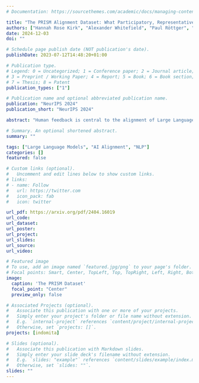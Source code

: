 ```yaml
---
# Documentation: https://sourcethemes.com/academic/docs/managing-content/

title: "The PRISM Alignment Dataset: What Participatory, Representative and Individualised Human Feedback Reveals About the Subjective and Multicultural Alignment of Large Language Models"
authors: ["Hannah Rose Kirk", "Alexander Whitefield", "Paul Röttger", "Andrew M. Bean", "Katerina Margatina", "Rafael Mosquera", "Juan Manuel Ciro", "Max Bartolo", "Adina Williams", "He He", "Bertie Vidgen", "Scott A. Hale"]
date: 2024-12-03
doi: ""

# Schedule page publish date (NOT publication's date).
publishDate: 2023-07-12T14:48:20+01:00

# Publication type.
# Legend: 0 = Uncategorized; 1 = Conference paper; 2 = Journal article;
# 3 = Preprint / Working Paper; 4 = Report; 5 = Book; 6 = Book section;
# 7 = Thesis; 8 = Patent
publication_types: ["1"]

# Publication name and optional abbreviated publication name.
publication: "NeurIPS 2024"
publication_short: "NeurIPS 2024"

abstract: "Human feedback is central to the alignment of Large Language Models (LLMs). However, open questions remain about methods (how), domains (where), people (who) and objectives (to what end) of feedback processes. To navigate these questions, we introduce PRISM, a dataset that maps the sociodemographics and stated preferences of 1,500 diverse participants from 75 countries, to their contextual preferences and fine-grained feedback in 8,011 live conversations with 21 LLMs. With PRISM, we contribute (i) wider geographic and demographic participation in feedback; (ii) census-representative samples for two countries (UK, US); and (iii) individualised ratings that link to detailed participant profiles, permitting personalisation and attribution of sample artefacts. We target subjective and multicultural perspectives on value-laden and controversial issues, where we expect interpersonal and cross-cultural disagreement. We use PRISM in three case studies to demonstrate the need for careful consideration of which humans provide what alignment data."

# Summary. An optional shortened abstract.
summary: ""

tags: ["Large Language Models", "AI Alignment", "NLP"]
categories: []
featured: false

# Custom links (optional).
#   Uncomment and edit lines below to show custom links.
# links:
# - name: Follow
#   url: https://twitter.com
#   icon_pack: fab
#   icon: twitter

url_pdf: https://arxiv.org/pdf/2404.16019
url_code: 
url_dataset:
url_poster:
url_project:
url_slides:
url_source:
url_video:

# Featured image
# To use, add an image named `featured.jpg/png` to your page's folder.
# Focal points: Smart, Center, TopLeft, Top, TopRight, Left, Right, BottomLeft, Bottom, BottomRight.
image:
  caption: 'The PRISM Dataset'
  focal_point: "Center"
  preview_only: false

# Associated Projects (optional).
#   Associate this publication with one or more of your projects.
#   Simply enter your project's folder or file name without extension.
#   E.g. `internal-project` references `content/project/internal-project/index.md`.
#   Otherwise, set `projects: []`.
projects: [indomita]

# Slides (optional).
#   Associate this publication with Markdown slides.
#   Simply enter your slide deck's filename without extension.
#   E.g. `slides: "example"` references `content/slides/example/index.md`.
#   Otherwise, set `slides: ""`.
slides: ""
---
```

